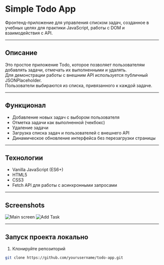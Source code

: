 # Simple Todo App

Фронтенд-приложение для управления списком задач, созданное в учебных целях для практики JavaScript, работы с DOM и взаимодействия с API.

---

## Описание

Это простое приложение Todo, которое позволяет пользователям добавлять задачи, отмечать их выполненными и удалять.  
Для демонстрации работы с внешним API используется публичный JSONPlaceholder.  
Пользователи выбираются из списка, привязанного к каждой задаче.

---

## Функционал

- Добавление новых задач с выбором пользователя
- Отметка задачи как выполненной (чекбокс)
- Удаление задачи
- Загрузка списка задач и пользователей с внешнего API
- Динамическое обновление интерфейса без перезагрузки страницы

---

## Технологии

- Vanilla JavaScript (ES6+)
- HTML5
- CSS3
- Fetch API для работы с асинхронными запросами

---

## Screenshots

![Main screen](screenshots/main.png)
![Add Task](screenshots/add-task.png)

---

## Запуск проекта локально

1. Клонируйте репозиторий  
```bash
git clone https://github.com/yourusername/todo-app.git